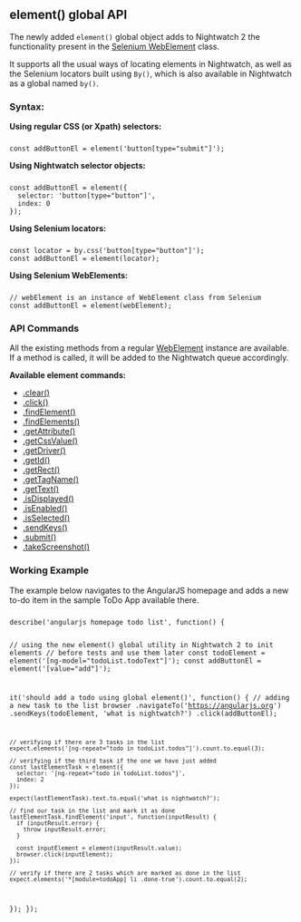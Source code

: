 ## element() global API

The newly added `element()` global object adds to Nightwatch 2 the functionality present in the [Selenium WebElement](https://www.selenium.dev/selenium/docs/api/javascript/module/selenium-webdriver/index_exports_WebElement.html) class.

It supports all the usual ways of locating elements in Nightwatch, as well as the Selenium locators built using `By()`, which is also available in Nightwatch as a global named `by()`.

### Syntax:

**Using regular CSS (or Xpath) selectors:**

<div class="sample-test" style="max-width:600px"><pre data-language="javascript" style="padding-top: 10px" class="default-theme language-javascript"><code class="default-theme language-javascript">const addButtonEl = element('button[type="submit"]');
</code></pre></div>

**Using Nightwatch selector objects:**

<div class="sample-test" style="max-width:600px"><pre data-language="javascript" style="padding-top: 10px" class="default-theme language-javascript"><code class="default-theme language-javascript">const addButtonEl = element({
  selector: 'button[type="button"]',
  index: 0
});
</code></pre></div>

**Using Selenium locators:**

<div class="sample-test" style="max-width:600px"><pre data-language="javascript" style="padding-top: 10px" class="default-theme language-javascript"><code class="default-theme language-javascript">const locator = by.css('button[type="button"]');
const addButtonEl = element(locator);
</code></pre></div>

**Using Selenium WebElements:**

<div class="sample-test" style="max-width:600px"><pre data-language="javascript" style="padding-top: 10px" class="default-theme language-javascript"><code class="default-theme language-javascript">// webElement is an instance of WebElement class from Selenium
const addButtonEl = element(webElement);
</code></pre></div>

### API Commands
All the existing methods from a regular [WebElement](https://www.selenium.dev/selenium/docs/api/javascript/module/selenium-webdriver/index_exports_WebElement.html) instance are available. If a method is called, it will be added to the Nightwatch queue accordingly.

**Available element commands:**
- [.clear()](https://www.selenium.dev/selenium/docs/api/javascript/module/selenium-webdriver/index_exports_WebElement.html#clear)
- [.click()](https://www.selenium.dev/selenium/docs/api/javascript/module/selenium-webdriver/index_exports_WebElement.html#click)
- [.findElement()](https://www.selenium.dev/selenium/docs/api/javascript/module/selenium-webdriver/index_exports_WebElement.html#findElement)
- [.findElements()](https://www.selenium.dev/selenium/docs/api/javascript/module/selenium-webdriver/index_exports_WebElement.html#findElements)
- [.getAttribute()](https://www.selenium.dev/selenium/docs/api/javascript/module/selenium-webdriver/index_exports_WebElement.html#getAttribute)
- [.getCssValue()](https://www.selenium.dev/selenium/docs/api/javascript/module/selenium-webdriver/index_exports_WebElement.html#getCssValue)
- [.getDriver()](https://www.selenium.dev/selenium/docs/api/javascript/module/selenium-webdriver/index_exports_WebElement.html#getDriver)
- [.getId()](https://www.selenium.dev/selenium/docs/api/javascript/module/selenium-webdriver/index_exports_WebElement.html#getId)
- [.getRect()](https://www.selenium.dev/selenium/docs/api/javascript/module/selenium-webdriver/index_exports_WebElement.html#getRect)
- [.getTagName()](https://www.selenium.dev/selenium/docs/api/javascript/module/selenium-webdriver/index_exports_WebElement.html#getTagName)
- [.getText()](https://www.selenium.dev/selenium/docs/api/javascript/module/selenium-webdriver/index_exports_WebElement.html#getText)
- [.isDisplayed()](https://www.selenium.dev/selenium/docs/api/javascript/module/selenium-webdriver/index_exports_WebElement.html#isDisplayed)
- [.isEnabled()](https://www.selenium.dev/selenium/docs/api/javascript/module/selenium-webdriver/index_exports_WebElement.html#isEnabled)
- [.isSelected()](https://www.selenium.dev/selenium/docs/api/javascript/module/selenium-webdriver/index_exports_WebElement.html#isSelected)
- [.sendKeys()](https://www.selenium.dev/selenium/docs/api/javascript/module/selenium-webdriver/index_exports_WebElement.html#sendKeys)
- [.submit()](https://www.selenium.dev/selenium/docs/api/javascript/module/selenium-webdriver/index_exports_WebElement.html#submit)
- [.takeScreenshot()](https://www.selenium.dev/selenium/docs/api/javascript/module/selenium-webdriver/index_exports_WebElement.html#takeScreenshot)

### Working Example

The example below navigates to the AngularJS homepage and adds a new to-do item in the sample ToDo App available there.

<div class="sample-test" style="max-width:800px"><pre data-language="javascript" style="padding-top: 10px" class="default-theme language-javascript"><code class="default-theme language-javascript">describe('angularjs homepage todo list', function() {

  // using the new element() global utility in Nightwatch 2 to init elements
  // before tests and use them later
  const todoElement = element('[ng-model="todoList.todoText"]');
  const addButtonEl = element('[value="add"]');

  it('should add a todo using global element()', function() {
    // adding a new task to the list
    browser
      .navigateTo('https://angularjs.org')
      .sendKeys(todoElement, 'what is nightwatch?')
      .click(addButtonEl);

    // verifying if there are 3 tasks in the list
    expect.elements('[ng-repeat="todo in todoList.todos"]').count.to.equal(3);

    // verifying if the third task if the one we have just added
    const lastElementTask = element({
      selector: '[ng-repeat="todo in todoList.todos"]',
      index: 2
    });

    expect(lastElementTask).text.to.equal('what is nightwatch?');

    // find our task in the list and mark it as done
    lastElementTask.findElement('input', function(inputResult) {
      if (inputResult.error) {
        throw inputResult.error;
      }

      const inputElement = element(inputResult.value);
      browser.click(inputElement);
    });

    // verify if there are 2 tasks which are marked as done in the list
    expect.elements('*[module=todoApp] li .done-true').count.to.equal(2);
  });
});
</code></pre></div>